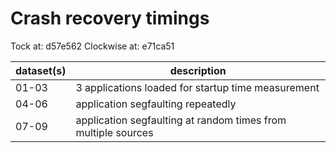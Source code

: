 Crash recovery timings
=====

Tock at: d57e562
Clockwise at: e71ca51

| dataset(s) | description                                                   |
|------------|---------------------------------------------------------------|
| 01-03      | 3 applications loaded for startup time measurement            |
| 04-06      | application segfaulting repeatedly                            |
| 07-09      | application segfaulting at random times from multiple sources |
